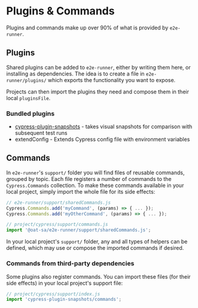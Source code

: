 # Plugins & Commands

Plugins and commands make up over 90% of what is provided by `e2e-runner`.

## Plugins

Shared plugins can be added to `e2e-runner`, either by writing them here, or installing as dependencies. The idea is to create a file in `e2e-runner/plugins/` which exports the functionality you want to expose.

Projects can then import the plugins they need and compose them in their local `pluginsFile`.

### Bundled plugins

- [cypress-plugin-snapshots](https://github.com/meinaart/cypress-plugin-snapshots) - takes visual snapshots for comparison with subsequent test runs
- extendConfig - Extends Cypress config file with environment variables

## Commands

In `e2e-runner`'s `support/` folder you will find files of reusable commands, grouped by topic. Each file registers a number of commands to the `Cypress.Commands` collection. To make these commands available in your local project, simply import the whole file for its side effects:

```js
// e2e-runner/support/sharedCommands.js
Cypress.Commands.add('myCommand', (params) => { ... });
Cypress.Commands.add('myOtherCommand', (params) => { ... });

// project/cypress/support/commands.js
import '@oat-sa/e2e-runner/support/sharedCommands.js';
```

In your local project's `support/` folder, any and all types of helpers can be defined, which may use or compose the imported commands if desired.

### Commands from third-party dependencies

Some plugins also register commands. You can import these files (for their side effects) in your local project's support file:

```js
// project/cypress/support/index.js
import 'cypress-plugin-snapshots/commands';
```
